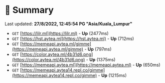 # 📖 Summary
Last updated: **27/8/2022, 12:45:54 PG "Asia/Kuala_Lumpur"**

- `GET` [https://lilr.ml](https://lilr.ml) - **Up** (2477ms)
- `GET` [https://hst.aytea.ml](https://hst.aytea.ml) - **Up** (712ms)
- `GET` [https://memeapi.aytea.ml/gimme](https://memeapi.aytea.ml/gimme) - **Up** (797ms)
- `GET` [https://color.aytea.ml/4b31d6.png](https://color.aytea.ml/4b31d6.png) - **Up** (1375ms)
- `GET` [https://memeapi.aytea.ml](https://memeapi.aytea.ml) - **Up** (650ms)
- `GET` [https://memeapi.aytea14.repl.co/gimme](https://memeapi.aytea14.repl.co/gimme) - **Up** (1215ms)
